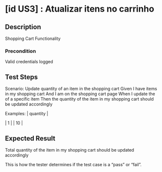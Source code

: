 # [id US3] : Atualizar itens no carrinho

## Description

Shopping Cart Functionality

### Precondition

Valid credentials logged

## Test Steps

Scenario: Update quantity of an item in the shopping cart
    Given I have items in my shopping cart
    And I am on the shopping cart page
    When I update the <quantity> of a specific item
    Then the quantity of the item in my shopping cart should be updated accordingly



    
  Examples:
  | quantity | 
 
  | 1 | 
  | 10 | 

  

  
    

## Expected Result

Total quantity of the item in my shopping cart should be updated accordingly

This is how the tester determines if the test case is a “pass” or “fail”.


